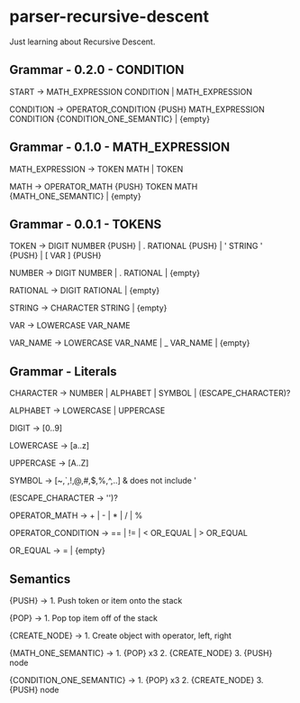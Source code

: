# parser-recursive-descent
Just learning about Recursive Descent.

## Grammar - 0.2.0 - CONDITION

START -> MATH_EXPRESSION CONDITION | MATH_EXPRESSION

CONDITION -> OPERATOR_CONDITION {PUSH} MATH_EXPRESSION CONDITION {CONDITION_ONE_SEMANTIC} | {empty}

## Grammar - 0.1.0 - MATH_EXPRESSION

MATH_EXPRESSION -> TOKEN MATH | TOKEN

MATH -> OPERATOR_MATH {PUSH} TOKEN MATH {MATH_ONE_SEMANTIC} | {empty}

## Grammar - 0.0.1 - TOKENS

TOKEN -> DIGIT NUMBER {PUSH} | . RATIONAL {PUSH} | ' STRING ' {PUSH} | [ VAR ] {PUSH}

NUMBER -> DIGIT NUMBER | . RATIONAL | {empty}

RATIONAL -> DIGIT RATIONAL | {empty}

STRING -> CHARACTER STRING | {empty}

VAR -> LOWERCASE VAR_NAME

VAR_NAME -> LOWERCASE VAR_NAME | _ VAR_NAME | {empty}


## Grammar - Literals

CHARACTER -> NUMBER | ALPHABET | SYMBOL | (ESCAPE_CHARACTER)?

ALPHABET -> LOWERCASE | UPPERCASE

DIGIT -> [0..9]

LOWERCASE -> [a..z]

UPPERCASE -> [A..Z]

SYMBOL -> [~,`,!,@,#,$,%,^,..] & does not include '

(ESCAPE_CHARACTER -> '')?

OPERATOR_MATH -> + | - | * | / | %

OPERATOR_CONDITION -> == | != | < OR_EQUAL | > OR_EQUAL

OR_EQUAL -> = | {empty}


## Semantics

{PUSH} -> 1. Push token or item onto the stack

{POP} -> 1. Pop top item off of the stack

{CREATE_NODE} -> 1. Create object with operator, left, right

{MATH_ONE_SEMANTIC} ->  1. {POP} x3
                        2. {CREATE_NODE}
                        3. {PUSH} node

{CONDITION_ONE_SEMANTIC} -> 1. {POP} x3
                            2. {CREATE_NODE}
                            3. {PUSH} node